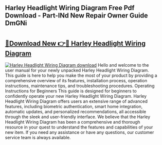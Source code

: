 ## Harley Headlight Wiring Diagram Free Pdf Download - Part-lNd New Repair Owner Guide DmGNi

# <h2><a href="http://dfncjl.blite.top/?on=Harley+Headlight+Wiring+Diagram">🔗Download New 👉🔴 Harley Headlight Wiring Diagram</a></h2>

[![Harley Headlight Wiring Diagram download](https://i.imgur.com/lujVjoI.png)](http://dfncjl.blite.top/?on=Harley+Headlight+Wiring+Diagram)
Hello and welcome to the user manual for your newly unpacked Harley Headlight Wiring Diagram. This guide is here to help you make the most of your product by providing a comprehensive overview of its features, installation process, operation instructions, maintenance tips, and troubleshooting procedures. Operating Instructions for Beginners This guide is designed for beginners to confidently operate your new Harley Headlight Wiring Diagram. Harley Headlight Wiring Diagram offers users an extensive range of advanced features, including biometric authentication, smart home integration, automatic updates, and personalized recommendations, all accessible through the sleek and user-friendly interface. We believe that the Harley Headlight Wiring Diagram has been a comprehensive and thorough resource in your quest to understand the features and capabilities of your new item. If you need any assistance or have any questions, our customer service team is always available.
